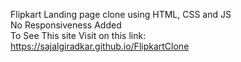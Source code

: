 Flipkart Landing page clone using HTML, CSS and JS												
No Responsiveness Added			
To See This site Visit on this link: https://sajalgiradkar.github.io/FlipkartClone
